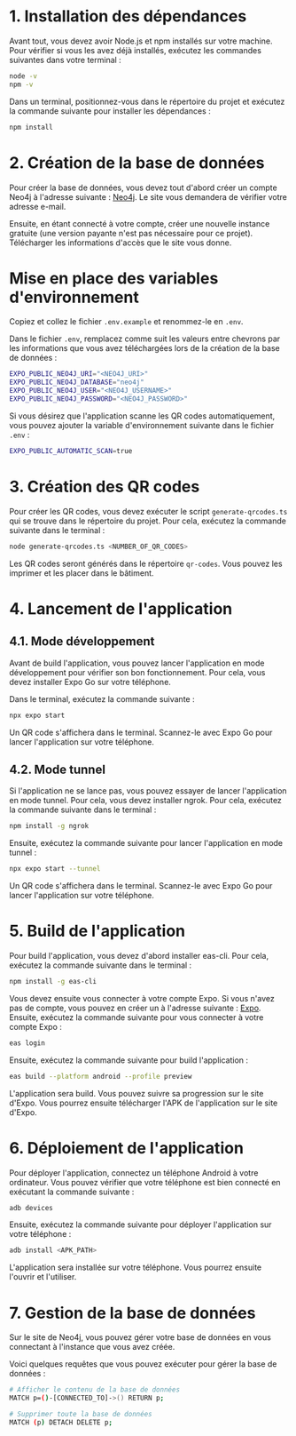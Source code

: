 # 1. Installation des dépendances
Avant tout, vous devez avoir Node.js et npm installés sur votre machine. Pour vérifier si vous les avez déjà installés, exécutez les commandes suivantes dans votre terminal :
```bash
node -v
npm -v
```

Dans un terminal, positionnez-vous dans le répertoire du projet et exécutez la commande suivante pour installer les dépendances :
```bash
npm install
```

# 2. Création de la base de données
Pour créer la base de données, vous devez tout d'abord créer un compte Neo4j à l'adresse suivante : [Neo4j](https://login.neo4j.com/u/signup/identifier?state=hKFo2SBZUFlwUmxZbDJJVDAza3dCVzc4eFlsQXB1MFgzV3hVRaFur3VuaXZlcnNhbC1sb2dpbqN0aWTZIEg3eFBDSUhmX2xqTGJNM05QdEwzZFF0RHFfYjFIcjBho2NpZNkgV1NMczYwNDdrT2pwVVNXODNnRFo0SnlZaElrNXpZVG8). Le site vous demandera de vérifier votre adresse e-mail. 

Ensuite, en étant connecté à votre compte, créer une nouvelle instance gratuite (une version payante n'est pas nécessaire pour ce projet). Télécharger les informations d'accès que le site vous donne.

# Mise en place des variables d'environnement
Copiez et collez le fichier `.env.example` et renommez-le en `.env`.

Dans le fichier `.env`, remplacez comme suit les valeurs entre chevrons par les informations que vous avez téléchargées lors de la création de la base de données :
```bash
EXPO_PUBLIC_NEO4J_URI="<NEO4J_URI>"
EXPO_PUBLIC_NEO4J_DATABASE="neo4j"
EXPO_PUBLIC_NEO4J_USER="<NEO4J_USERNAME>"
EXPO_PUBLIC_NEO4J_PASSWORD="<NEO4J_PASSWORD>"
```

Si vous désirez que l'application scanne les QR codes automatiquement, vous pouvez ajouter la variable d'environnement suivante dans le fichier `.env` :
```bash
EXPO_PUBLIC_AUTOMATIC_SCAN=true
```

# 3. Création des QR codes
Pour créer les QR codes, vous devez exécuter le script `generate-qrcodes.ts` qui se trouve dans le répertoire du projet. Pour cela, exécutez la commande suivante dans le terminal :
```bash
node generate-qrcodes.ts <NUMBER_OF_QR_CODES>
```

Les QR codes seront générés dans le répertoire `qr-codes`. Vous pouvez les imprimer et les placer dans le bâtiment.

# 4. Lancement de l'application
## 4.1. Mode développement
Avant de build l'application, vous pouvez lancer l'application en mode développement pour vérifier son bon fonctionnement. Pour cela, vous devez installer Expo Go sur votre téléphone.

Dans le terminal, exécutez la commande suivante :
```bash
npx expo start
```

Un QR code s'affichera dans le terminal. Scannez-le avec Expo Go pour lancer l'application sur votre téléphone.

## 4.2. Mode tunnel
Si l'application ne se lance pas, vous pouvez essayer de lancer l'application en mode tunnel. Pour cela, vous devez installer ngrok. Pour cela, exécutez la commande suivante dans le terminal :
```bash
npm install -g ngrok
```

Ensuite, exécutez la commande suivante pour lancer l'application en mode tunnel :
```bash
npx expo start --tunnel
```

Un QR code s'affichera dans le terminal. Scannez-le avec Expo Go pour lancer l'application sur votre téléphone.

# 5. Build de l'application
Pour build l'application, vous devez d'abord installer eas-cli. Pour cela, exécutez la commande suivante dans le terminal :
```bash
npm install -g eas-cli
```

Vous devez ensuite vous connecter à votre compte Expo. Si vous n'avez pas de compte, vous pouvez en créer un à l'adresse suivante : [Expo](https://expo.dev/signup). Ensuite, exécutez la commande suivante pour vous connecter à votre compte Expo :
```bash
eas login
```

Ensuite, exécutez la commande suivante pour build l'application :
```bash
eas build --platform android --profile preview
```

L'application sera build. Vous pouvez suivre sa progression sur le site d'Expo. Vous pourrez ensuite télécharger l'APK de l'application sur le site d'Expo.

# 6. Déploiement de l'application
Pour déployer l'application, connectez un téléphone Android à votre ordinateur. Vous pouvez vérifier que votre téléphone est bien connecté en exécutant la commande suivante :
```bash
adb devices
```

Ensuite, exécutez la commande suivante pour déployer l'application sur votre téléphone :
```bash
adb install <APK_PATH>
```

L'application sera installée sur votre téléphone. Vous pourrez ensuite l'ouvrir et l'utiliser.

# 7. Gestion de la base de données
Sur le site de Neo4j, vous pouvez gérer votre base de données en vous connectant à l'instance que vous avez créée.

Voici quelques requêtes que vous pouvez exécuter pour gérer la base de données :
```bash
# Afficher le contenu de la base de données
MATCH p=()-[CONNECTED_TO]->() RETURN p;

# Supprimer toute la base de données
MATCH (p) DETACH DELETE p;
```
